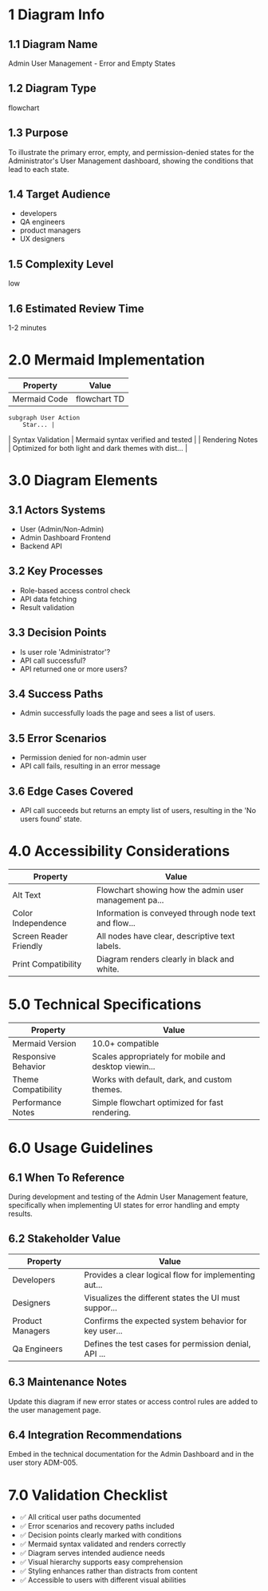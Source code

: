 # 1 Diagram Info

## 1.1 Diagram Name

Admin User Management - Error and Empty States

## 1.2 Diagram Type

flowchart

## 1.3 Purpose

To illustrate the primary error, empty, and permission-denied states for the Administrator's User Management dashboard, showing the conditions that lead to each state.

## 1.4 Target Audience

- developers
- QA engineers
- product managers
- UX designers

## 1.5 Complexity Level

low

## 1.6 Estimated Review Time

1-2 minutes

# 2.0 Mermaid Implementation

| Property | Value |
|----------|-------|
| Mermaid Code | flowchart TD
    subgraph User Action
        Star... |
| Syntax Validation | Mermaid syntax verified and tested |
| Rendering Notes | Optimized for both light and dark themes with dist... |

# 3.0 Diagram Elements

## 3.1 Actors Systems

- User (Admin/Non-Admin)
- Admin Dashboard Frontend
- Backend API

## 3.2 Key Processes

- Role-based access control check
- API data fetching
- Result validation

## 3.3 Decision Points

- Is user role 'Administrator'?
- API call successful?
- API returned one or more users?

## 3.4 Success Paths

- Admin successfully loads the page and sees a list of users.

## 3.5 Error Scenarios

- Permission denied for non-admin user
- API call fails, resulting in an error message

## 3.6 Edge Cases Covered

- API call succeeds but returns an empty list of users, resulting in the 'No users found' state.

# 4.0 Accessibility Considerations

| Property | Value |
|----------|-------|
| Alt Text | Flowchart showing how the admin user management pa... |
| Color Independence | Information is conveyed through node text and flow... |
| Screen Reader Friendly | All nodes have clear, descriptive text labels. |
| Print Compatibility | Diagram renders clearly in black and white. |

# 5.0 Technical Specifications

| Property | Value |
|----------|-------|
| Mermaid Version | 10.0+ compatible |
| Responsive Behavior | Scales appropriately for mobile and desktop viewin... |
| Theme Compatibility | Works with default, dark, and custom themes. |
| Performance Notes | Simple flowchart optimized for fast rendering. |

# 6.0 Usage Guidelines

## 6.1 When To Reference

During development and testing of the Admin User Management feature, specifically when implementing UI states for error handling and empty results.

## 6.2 Stakeholder Value

| Property | Value |
|----------|-------|
| Developers | Provides a clear logical flow for implementing aut... |
| Designers | Visualizes the different states the UI must suppor... |
| Product Managers | Confirms the expected system behavior for key user... |
| Qa Engineers | Defines the test cases for permission denial, API ... |

## 6.3 Maintenance Notes

Update this diagram if new error states or access control rules are added to the user management page.

## 6.4 Integration Recommendations

Embed in the technical documentation for the Admin Dashboard and in the user story ADM-005.

# 7.0 Validation Checklist

- ✅ All critical user paths documented
- ✅ Error scenarios and recovery paths included
- ✅ Decision points clearly marked with conditions
- ✅ Mermaid syntax validated and renders correctly
- ✅ Diagram serves intended audience needs
- ✅ Visual hierarchy supports easy comprehension
- ✅ Styling enhances rather than distracts from content
- ✅ Accessible to users with different visual abilities

